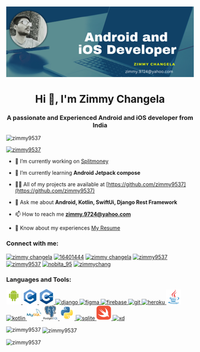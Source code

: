 ![logo](https://github.com/zimmy9537/oculus/blob/main/Content%20Strategy%20101%20(1)%20(1).png?raw=true)
<h1 align="center">Hi 👋, I'm Zimmy Changela</h1>
<h3 align="center">A passionate and Experienced Android and iOS developer from India</h3>

<p align="left"> <img src="https://komarev.com/ghpvc/?username=zimmy9537&label=Profile%20views&color=0e75b6&style=flat" alt="zimmy9537" /> </p>

<p align="left"> <a href="https://github.com/ryo-ma/github-profile-trophy"><img src="https://github-profile-trophy.vercel.app/?username=zimmy9537" alt="zimmy9537" /></a> </p>

- 🔭 I’m currently working on [Splitmoney](https://github.com/zimmy9537/SplitMoney)

- 🌱 I’m currently learning **Android Jetpack compose**

- 👨‍💻 All of my projects are available at [https://github.com/zimmy9537](https://github.com/zimmy9537)

- 💬 Ask me about **Android, Kotlin, SwiftUi, Django Rest Framework**

- 📫 How to reach me **zimmy.9724@yahoo.com**

- 📄 Know about my experiences [My Resume](https://drive.google.com/file/d/17RxT0n8Ci_AAOAmUm77qNxSvRJwPTWT_/view?usp=sharing)

<h3 align="left">Connect with me:</h3>
<p align="left">
<a href="https://www.linkedin.com/in/zimmy-changela-56318a191/" target="blank"><img align="center" src="https://raw.githubusercontent.com/rahuldkjain/github-profile-readme-generator/master/src/images/icons/Social/linked-in-alt.svg" alt="zimmy changela" height="30" width="40" /></a>
<a href="https://stackoverflow.com/users/16401444" target="blank"><img align="center" src="https://raw.githubusercontent.com/rahuldkjain/github-profile-readme-generator/master/src/images/icons/Social/stack-overflow.svg" alt="16401444" height="30" width="40" /></a>
<a href="https://www.facebook.com/zimmy.changela.94/" target="blank"><img align="center" src="https://raw.githubusercontent.com/rahuldkjain/github-profile-readme-generator/master/src/images/icons/Social/facebook.svg" alt="zimmy changela" height="30" width="40" /></a>
<a href="https://instagram.com/zimmy9537" target="blank"><img align="center" src="https://raw.githubusercontent.com/rahuldkjain/github-profile-readme-generator/master/src/images/icons/Social/instagram.svg" alt="zimmy9537" height="30" width="40" /></a>
<a href="https://www.codechef.com/users/zimmy9537" target="blank"><img align="center" src="https://cdn.jsdelivr.net/npm/simple-icons@3.1.0/icons/codechef.svg" alt="zimmy9537" height="30" width="40" /></a>
<a href="https://www.leetcode.com/nobita_95" target="blank"><img align="center" src="https://raw.githubusercontent.com/rahuldkjain/github-profile-readme-generator/master/src/images/icons/Social/leet-code.svg" alt="nobita_95" height="30" width="40" /></a>
<a href="https://auth.geeksforgeeks.org/user/zimmychang" target="blank"><img align="center" src="https://raw.githubusercontent.com/rahuldkjain/github-profile-readme-generator/master/src/images/icons/Social/geeks-for-geeks.svg" alt="zimmychang" height="30" width="40" /></a>
</p>

<h3 align="left">Languages and Tools:</h3>
<p align="left"> <a href="https://developer.android.com" target="_blank" rel="noreferrer"> <img src="https://raw.githubusercontent.com/devicons/devicon/master/icons/android/android-original-wordmark.svg" alt="android" width="40" height="40"/> </a> <a href="https://www.cprogramming.com/" target="_blank" rel="noreferrer"> <img src="https://raw.githubusercontent.com/devicons/devicon/master/icons/c/c-original.svg" alt="c" width="40" height="40"/> </a> <a href="https://www.w3schools.com/cpp/" target="_blank" rel="noreferrer"> <img src="https://raw.githubusercontent.com/devicons/devicon/master/icons/cplusplus/cplusplus-original.svg" alt="cplusplus" width="40" height="40"/> </a> <a href="https://www.djangoproject.com/" target="_blank" rel="noreferrer"> <img src="https://cdn.worldvectorlogo.com/logos/django.svg" alt="django" width="40" height="40"/> </a> <a href="https://www.figma.com/" target="_blank" rel="noreferrer"> <img src="https://www.vectorlogo.zone/logos/figma/figma-icon.svg" alt="figma" width="40" height="40"/> </a> <a href="https://firebase.google.com/" target="_blank" rel="noreferrer"> <img src="https://www.vectorlogo.zone/logos/firebase/firebase-icon.svg" alt="firebase" width="40" height="40"/> </a> <a href="https://git-scm.com/" target="_blank" rel="noreferrer"> <img src="https://www.vectorlogo.zone/logos/git-scm/git-scm-icon.svg" alt="git" width="40" height="40"/> </a> <a href="https://heroku.com" target="_blank" rel="noreferrer"> <img src="https://www.vectorlogo.zone/logos/heroku/heroku-icon.svg" alt="heroku" width="40" height="40"/> </a> <a href="https://www.java.com" target="_blank" rel="noreferrer"> <img src="https://raw.githubusercontent.com/devicons/devicon/master/icons/java/java-original.svg" alt="java" width="40" height="40"/> </a> <a href="https://kotlinlang.org" target="_blank" rel="noreferrer"> <img src="https://www.vectorlogo.zone/logos/kotlinlang/kotlinlang-icon.svg" alt="kotlin" width="40" height="40"/> </a> <a href="https://www.mysql.com/" target="_blank" rel="noreferrer"> <img src="https://raw.githubusercontent.com/devicons/devicon/master/icons/mysql/mysql-original-wordmark.svg" alt="mysql" width="40" height="40"/> </a> <a href="https://www.postgresql.org" target="_blank" rel="noreferrer"> <img src="https://raw.githubusercontent.com/devicons/devicon/master/icons/postgresql/postgresql-original-wordmark.svg" alt="postgresql" width="40" height="40"/> </a> <a href="https://www.python.org" target="_blank" rel="noreferrer"> <img src="https://raw.githubusercontent.com/devicons/devicon/master/icons/python/python-original.svg" alt="python" width="40" height="40"/> </a> <a href="https://www.sqlite.org/" target="_blank" rel="noreferrer"> <img src="https://www.vectorlogo.zone/logos/sqlite/sqlite-icon.svg" alt="sqlite" width="40" height="40"/> </a> <a href="https://developer.apple.com/swift/" target="_blank" rel="noreferrer"> <img src="https://raw.githubusercontent.com/devicons/devicon/master/icons/swift/swift-original.svg" alt="swift" width="40" height="40"/> </a> <a href="https://www.adobe.com/products/xd.html" target="_blank" rel="noreferrer"> <img src="https://cdn.worldvectorlogo.com/logos/adobe-xd.svg" alt="xd" width="40" height="40"/> </a> </p>

<p><img align="left" src="https://github-readme-stats.vercel.app/api/top-langs?username=zimmy9537&show_icons=true&locale=en&layout=compact" alt="zimmy9537" /></p>

<p>&nbsp;<img align="center" src="https://github-readme-stats.vercel.app/api?username=zimmy9537&show_icons=true&locale=en" alt="zimmy9537" /></p>

<p><img align="center" src="https://github-readme-streak-stats.herokuapp.com/?user=zimmy9537&" alt="zimmy9537" /></p>

